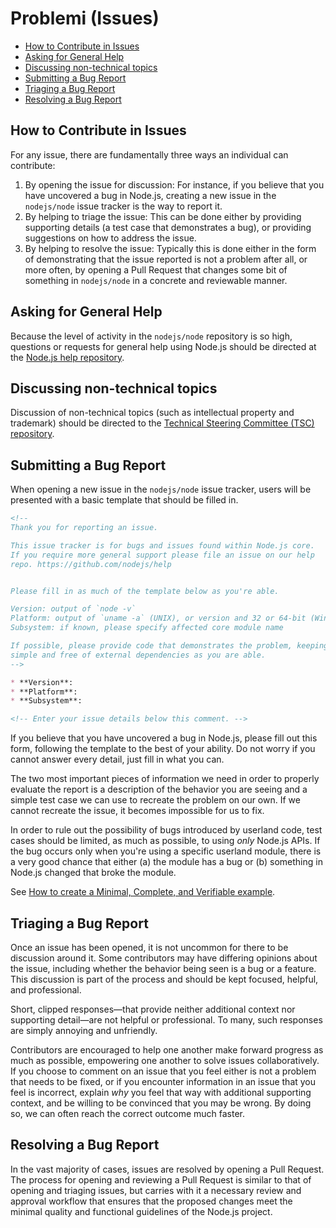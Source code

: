 # Problemi (Issues)

* [How to Contribute in Issues](#how-to-contribute-in-issues)
* [Asking for General Help](#asking-for-general-help)
* [Discussing non-technical topics](#discussing-non-technical-topics)
* [Submitting a Bug Report](#submitting-a-bug-report)
* [Triaging a Bug Report](#triaging-a-bug-report)
* [Resolving a Bug Report](#resolving-a-bug-report)

## How to Contribute in Issues

For any issue, there are fundamentally three ways an individual can contribute:

1. By opening the issue for discussion: For instance, if you believe that you have uncovered a bug in Node.js, creating a new issue in the `nodejs/node` issue tracker is the way to report it.
2. By helping to triage the issue: This can be done either by providing supporting details (a test case that demonstrates a bug), or providing suggestions on how to address the issue.
3. By helping to resolve the issue: Typically this is done either in the form of demonstrating that the issue reported is not a problem after all, or more often, by opening a Pull Request that changes some bit of something in `nodejs/node` in a concrete and reviewable manner.

## Asking for General Help

Because the level of activity in the `nodejs/node` repository is so high, questions or requests for general help using Node.js should be directed at the [Node.js help repository](https://github.com/nodejs/help/issues).

## Discussing non-technical topics

Discussion of non-technical topics (such as intellectual property and trademark) should be directed to the [Technical Steering Committee (TSC) repository](https://github.com/nodejs/TSC/issues).

## Submitting a Bug Report

When opening a new issue in the `nodejs/node` issue tracker, users will be presented with a basic template that should be filled in.

```markdown
<!--
Thank you for reporting an issue.

This issue tracker is for bugs and issues found within Node.js core.
If you require more general support please file an issue on our help
repo. https://github.com/nodejs/help


Please fill in as much of the template below as you're able.

Version: output of `node -v`
Platform: output of `uname -a` (UNIX), or version and 32 or 64-bit (Windows)
Subsystem: if known, please specify affected core module name

If possible, please provide code that demonstrates the problem, keeping it as
simple and free of external dependencies as you are able.
-->

* **Version**:
* **Platform**:
* **Subsystem**:

<!-- Enter your issue details below this comment. -->
```

If you believe that you have uncovered a bug in Node.js, please fill out this form, following the template to the best of your ability. Do not worry if you cannot answer every detail, just fill in what you can.

The two most important pieces of information we need in order to properly evaluate the report is a description of the behavior you are seeing and a simple test case we can use to recreate the problem on our own. If we cannot recreate the issue, it becomes impossible for us to fix.

In order to rule out the possibility of bugs introduced by userland code, test cases should be limited, as much as possible, to using *only* Node.js APIs. If the bug occurs only when you're using a specific userland module, there is a very good chance that either (a) the module has a bug or (b) something in Node.js changed that broke the module.

See [How to create a Minimal, Complete, and Verifiable example](https://stackoverflow.com/help/mcve).

## Triaging a Bug Report

Once an issue has been opened, it is not uncommon for there to be discussion around it. Some contributors may have differing opinions about the issue, including whether the behavior being seen is a bug or a feature. This discussion is part of the process and should be kept focused, helpful, and professional.

Short, clipped responses—that provide neither additional context nor supporting detail—are not helpful or professional. To many, such responses are simply annoying and unfriendly.

Contributors are encouraged to help one another make forward progress as much as possible, empowering one another to solve issues collaboratively. If you choose to comment on an issue that you feel either is not a problem that needs to be fixed, or if you encounter information in an issue that you feel is incorrect, explain *why* you feel that way with additional supporting context, and be willing to be convinced that you may be wrong. By doing so, we can often reach the correct outcome much faster.

## Resolving a Bug Report

In the vast majority of cases, issues are resolved by opening a Pull Request. The process for opening and reviewing a Pull Request is similar to that of opening and triaging issues, but carries with it a necessary review and approval workflow that ensures that the proposed changes meet the minimal quality and functional guidelines of the Node.js project.
